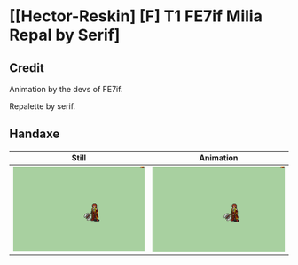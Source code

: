 # [\[Hector-Reskin\] \[F\] T1 FE7if Milia Repal by Serif]

## Credit

Animation by the devs of FE7if.

Repalette by serif.
	
## Handaxe

| Still | Animation |
| :---: | :-------: |
| ![Handaxe still](./Handaxe_000.png) | ![Handaxe animation](./Handaxe.gif) |
